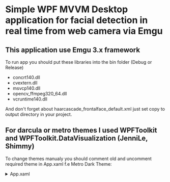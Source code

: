 # Simple WPF MVVM Desktop application for facial detection in real time from web camera via Emgu
## This application use Emgu 3.x framework
To run app you should put these libraries into the bin folder (Debug or Release)
* concrt140.dll
* cvextern.dll
* msvcp140.dll
* opencv_ffmpeg320_64.dll
* vcruntime140.dll

And don't forget about haarcascade_frontalface_default.xml just set copy to output directory in your project.

## For darcula or metro themes I used WPFToolkit and WPFToolkit.DataVisualization (JenniLe, Shimmy)
To change themes manualy you should comment old and uncomment required theme in App.xaml f.e Metro Dark Theme:

<details>
  <summary>App.xaml</summary>

  ```
  <Application x:Class="CVCapturePanel.App"
             xmlns="http://schemas.microsoft.com/winfx/2006/xaml/presentation"
             xmlns:x="http://schemas.microsoft.com/winfx/2006/xaml"
             StartupUri="View/MainWindow.xaml">
    <Application.Resources>
        <ResourceDictionary>
            <ResourceDictionary.MergedDictionaries>
                <!-- IG Theme -->
                <ResourceDictionary Source="Themes/IG/IG.MSControls.Core.Implicit.xaml" />
                <ResourceDictionary Source="Themes/IG/IG.MSControls.Toolkit.Implicit.xaml" />

                <!-- Metro Theme -->
                <!--<ResourceDictionary Source="Themes/Metro/Metro.MSControls.Core.Implicit.xaml" />
                <ResourceDictionary Source="Themes/Metro/Metro.MSControls.Toolkit.Implicit.xaml" /> -->

                <!-- MetroDark Theme -->
                <!--<ResourceDictionary Source="Themes/MetroDark/MetroDark.MSControls.Core.Implicit.xaml" />
                <ResourceDictionary Source="Themes/MetroDark/MetroDark.MSControls.Toolkit.Implicit.xaml" /> -->

                <!-- Office2010Blue Theme -->
                <!--<ResourceDictionary Source="Themes/Office2010Blue/Office2010Blue.MSControls.Core.Implicit.xaml" />
                <ResourceDictionary Source="Themes/Office2010Blue/Office2010Blue.MSControls.Toolkit.Implicit.xaml" />-->

                <!-- Office2013 Theme -->
                <!--<ResourceDictionary Source="Themes/Office2013/Office2013.MSControls.Core.Implicit.xaml" />
                <ResourceDictionary Source="Themes/Office2013/Office2013.MSControls.Toolkit.Implicit.xaml" /> -->
            </ResourceDictionary.MergedDictionaries>

            <!-- <SolidColorBrush x:Key="BackgroundKey" Color="#FFFFFF" /> Color="#FF181818" -->

            <!-- Dark Theme -->
            <SolidColorBrush x:Key="BackgroundKey" Color="#FFFFFF" />

            <Style x:Key="HeaderTextBlockStyle" TargetType="TextBlock">
                <Setter Property="FontSize" Value="22" />
                <Setter Property="FontFamily" Value="Segoe UI" />
                <Setter Property="Foreground" Value="#FF00AADE" />
            </Style>

            <Style x:Key="SubHeaderTextBlockStyle" TargetType="TextBlock">
                <Setter Property="FontSize" Value="18" />
                <Setter Property="FontFamily" Value="Segoe UI" />
                <Setter Property="Foreground" Value="#FF00AADE" />
            </Style>
        </ResourceDictionary>
    </Application.Resources>
</Application>
  ```
</details>
